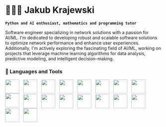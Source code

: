 # 👨🏻‍💻 Jakub Krajewski

**`Python and AI enthusiast, mathematics and programming tutor`** 

Software engineer specializing in network solutions with a passion for AI/ML. I'm dedicated to developing robust and scalable software solutions to optimize network performance and enhance user experiences. Additionally, I'm actively exploring the fascinating field of AI/ML, working on projects that leverage machine learning algorithms for data analysis, predictive modeling, and intelligent decision-making.

### 🧰 Languages and Tools

<img align='left' style='width:45px; padding-right:10px' src="https://cdn.jsdelivr.net/gh/devicons/devicon/icons/python/python-original.svg" />
<img align='left' style='width:45px; padding-right:10px' src="https://cdn.jsdelivr.net/gh/devicons/devicon/icons/javascript/javascript-original.svg" />
<img align='left' style='width:45px; padding-right:10px' src="https://cdn.jsdelivr.net/gh/devicons/devicon/icons/django/django-plain.svg" />
<img align='left' style='width:45px; padding-right:10px' src="https://cdn.jsdelivr.net/gh/devicons/devicon/icons/flask/flask-original.svg" />
<img align='left' style='width:45px; padding-right:10px' src="https://cdn.jsdelivr.net/gh/devicons/devicon/icons/mysql/mysql-original.svg" />
<img align='left' style='width:45px; padding-right:10px' src="https://cdn.jsdelivr.net/gh/devicons/devicon/icons/postgresql/postgresql-original.svg" />
<img align='left' style='width:45px; padding-right:10px' src="https://cdn.jsdelivr.net/gh/devicons/devicon/icons/redis/redis-original.svg" />
<img align='left' style='width:45px; padding-right:10px' src="https://cdn.jsdelivr.net/gh/devicons/devicon/icons/pytorch/pytorch-original.svg" />
<img align='left' style='width:45px; padding-right:10px' src="https://cdn.jsdelivr.net/gh/devicons/devicon/icons/opencv/opencv-original.svg" />
                    
<br><br>

<img align='left' style='width:45px; padding-right:10px' src="https://cdn.jsdelivr.net/gh/devicons/devicon/icons/git/git-original.svg" />
<img align='left' style='width:45px; padding-right:10px' src="https://cdn.jsdelivr.net/gh/devicons/devicon/icons/amazonwebservices/amazonwebservices-original.svg" />
<img align='left' style='width:45px; padding-right:10px' src="https://cdn.jsdelivr.net/gh/devicons/devicon/icons/docker/docker-plain.svg" />
<img align='left' style='width:45px; padding-right:10px' src="https://cdn.jsdelivr.net/gh/devicons/devicon/icons/linux/linux-original.svg" />
<img align='left' style='width:45px; padding-right:10px' src="https://cdn.jsdelivr.net/gh/devicons/devicon/icons/vscode/vscode-original.svg" />
<img align='left' style='width:45px; padding-right:10px' src="https://cdn.jsdelivr.net/gh/devicons/devicon/icons/kaggle/kaggle-original.svg" />
<img align='left' style='width:45px; padding-right:10px' src="https://cdn.jsdelivr.net/gh/devicons/devicon/icons/numpy/numpy-original.svg" />
<img align='left' style='width:45px; padding-right:10px' src="https://cdn.jsdelivr.net/gh/devicons/devicon/icons/pandas/pandas-original.svg" />
<img align='left' style='width:45px; padding-right:10px' src="https://cdn.jsdelivr.net/gh/devicons/devicon/icons/tensorflow/tensorflow-original.svg" />
          
<br>
<br>




